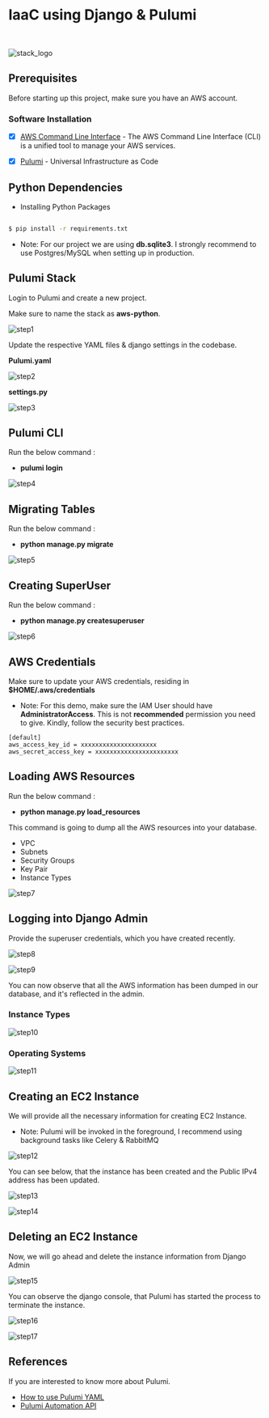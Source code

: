 # IaaC using Django & Pulumi
<br>

![stack_logo](./misc/images/pulumi_automation.png)

## Prerequisites 

Before starting up this project, make sure you have an AWS account.

### Software Installation

- [x] [AWS Command Line Interface](https://aws.amazon.com/cli/) - The AWS Command Line Interface (CLI) is a unified tool to manage your AWS services.


- [x] [Pulumi](https://www.pulumi.com/) - Universal Infrastructure as Code


## Python Dependencies

- Installing Python Packages

```bash

$ pip install -r requirements.txt

```

* Note: For our project we are using **db.sqlite3**. I strongly recommend to use Postgres/MySQL when setting up in production. 


## Pulumi Stack

Login to Pulumi and create a new project.

Make sure to name the stack as **aws-python**.


![step1](./misc/images/step1.png)


Update the respective YAML files & django settings in the codebase.

**Pulumi.yaml**

![step2](./misc/images/step2.png)

**settings.py**

![step3](./misc/images/step3.png)


## Pulumi CLI

Run the below command :
- **pulumi login**

![step4](./misc/images/step4.png)



## Migrating Tables

Run the below command :

- **python manage.py migrate**

![step5](./misc/images/step5.png)


## Creating SuperUser

Run the below command : 

- **python manage.py createsuperuser**

![step6](./misc/images/step6.png)


## AWS Credentials

Make sure to update your AWS credentials, residing in **$HOME/.aws/credentials**

* Note: For this demo, make sure the IAM User should have **AdministratorAccess**. This is not **recommended** permission you need to give. Kindly, follow the security best practices.

```
[default]
aws_access_key_id = xxxxxxxxxxxxxxxxxxxxx
aws_secret_access_key = xxxxxxxxxxxxxxxxxxxxxxx
```


## Loading AWS Resources

Run the below command : 

- **python manage.py load_resources**

This command is going to dump all the AWS resources into your database.
- VPC
- Subnets
- Security Groups
- Key Pair
- Instance Types


![step7](./misc/images/step7.png)

## Logging into Django Admin

Provide the superuser credentials, which you have created recently.

![step8](./misc/images/step8.png)


![step9](./misc/images/step9.png)

You can now observe that all the AWS information has been dumped in our database, and it's reflected in the admin.
### Instance Types

![step10](./misc/images/step10.png)

### Operating Systems

![step11](./misc/images/step11.png)


## Creating an EC2 Instance

We will provide all the necessary information for creating EC2 Instance.

* Note: Pulumi will be invoked in the foreground, I recommend using background tasks like Celery & RabbitMQ

![step12](./misc/images/step12.png)

You can see below, that the instance has been created and the Public IPv4 address has been updated.

![step13](./misc/images/step13.png)

![step14](./misc/images/step14.png)


## Deleting an EC2 Instance

Now, we will go ahead and delete the instance information from Django Admin

![step15](./misc/images/step15.png)

You can observe the django console, that Pulumi has started the process to terminate the instance.

![step16](./misc/images/step16.png)


![step17](./misc/images/step17.png)



## References

If you are interested to know more about Pulumi.

- [How to use Pulumi YAML](https://www.pulumi.com/docs/intro/languages/yaml/)
- [Pulumi Automation API](https://www.pulumi.com/automation/) 